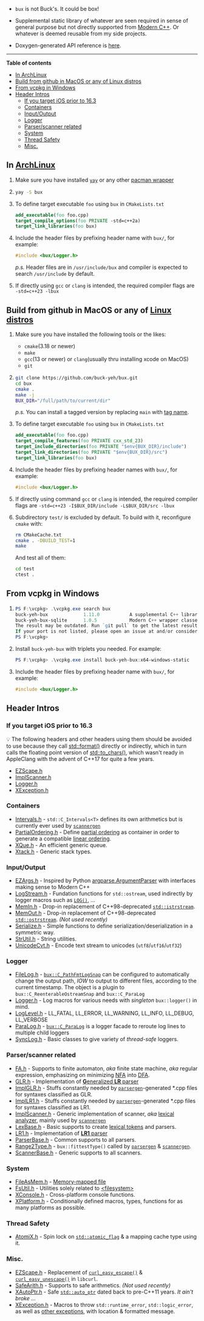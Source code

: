 - `bux` is not Buck's. It could be box!

- Supplemental static library of whatever are seen required in sense of general purpose but not directly supported from [Modern C++](https://www.modernescpp.com/index.php/what-is-modern-c). Or whatever is deemed reusable from my side projects. 

- Doxygen-generated API reference is [here](https://buck-yeh.github.io/bux/html/index.html).

---
**Table of contents**
<!-- TOC -->

- [In ArchLinux](#in-archlinux)
- [Build from github in MacOS or any of Linux distros](#build-from-github-in-macos-or-any-of-linux-distros)
- [From vcpkg in Windows](#from-vcpkg-in-windows)
- [Header Intros](#header-intros)
    - [If you target iOS prior to 16.3](#if-you-target-ios-prior-to-163)
    - [Containers](#containers)
    - [Input/Output](#inputoutput)
    - [Logger](#logger)
    - [Parser/scanner related](#parserscanner-related)
    - [System](#system)
    - [Thread Safety](#thread-safety)
    - [Misc.](#misc)

<!-- /TOC -->

## In [ArchLinux](https://archlinux.org/)

1. Make sure you have installed [`yay`](https://aur.archlinux.org/packages/yay/) or any other [pacman wrapper](https://wiki.archlinux.org/index.php/AUR_helpers)

2. ~~~bash
   yay -S bux
   ~~~

3. To define target executable `foo` using `bux` in `CMakeLists.txt`

   ~~~cmake
   add_executable(foo foo.cpp)
   target_compile_options(foo PRIVATE -std=c++2a)
   target_link_libraries(foo bux)
   ~~~

4. Include the header files by prefixing header name with `bux/`, for example:

   ~~~c++
   #include <bux/Logger.h>
   ~~~

   *p.s.* Header files are in `/usr/include/bux` and compiler is expected to search `/usr/include` by default.
5. If directly using `gcc` or `clang` is intended, the required compiler flags are `-std=c++23 -lbux`

## Build from github in MacOS or any of [Linux distros](https://distrowatch.com/)

1. Make sure you have installed the following tools or the likes:
   * `cmake`(3.18 or newer)
   * `make`
   * `gcc`(13 or newer) or `clang`(usually thru installing xcode on MacOS)
   * `git`

2. ~~~bash
   git clone https://github.com/buck-yeh/bux.git
   cd bux
   cmake .
   make -j
   BUX_DIR="/full/path/to/current/dir"
   ~~~

   *p.s.* You can install a tagged version by replacing `main` with [tag name](https://github.com/buck-yeh/bux/tags).
3. To define target executable `foo` using `bux` in `CMakeLists.txt`

   ~~~cmake
   add_executable(foo foo.cpp)
   target_compile_features(foo PRIVATE cxx_std_23)
   target_include_directories(foo PRIVATE "$env{BUX_DIR}/include") 
   target_link_directories(foo PRIVATE "$env{BUX_DIR}/src") 
   target_link_libraries(foo bux)
   ~~~

4. Include the header files by prefixing header names with `bux/`, for example:

   ~~~c++
   #include <bux/Logger.h>
   ~~~

5. If directly using command `gcc` or `clang` is intended, the required compiler flags are `-std=c++23 -I$BUX_DIR/include -L$BUX_DIR/src -lbux`
6. Subdirectory `test/` is excluded by default. To build with it, reconfigure `cmake` with:

   ~~~bash
   rm CMakeCache.txt
   cmake . -DBUILD_TEST=1
   make
   ~~~

   And test all of them:

   ~~~bash
   cd test
   ctest .
   ~~~

## From vcpkg in Windows

1. ~~~PowerShell
   PS F:\vcpkg> .\vcpkg.exe search bux
   buck-yeh-bux             1.11.0           A supplemental C++ library with functionalities not directly supported fro...
   buck-yeh-bux-sqlite      1.0.5            Modern C++ wrapper classes and utilities of the original sqlite3 API
   The result may be outdated. Run `git pull` to get the latest results.
   If your port is not listed, please open an issue at and/or consider making a pull request.  -  https://github.com/Microsoft/vcpkg/issues
   PS F:\vcpkg>
   ~~~
2. Install `buck-yeh-bux` with triplets you needed. For example:

   ~~~PowerShell
   PS F:\vcpkg> .\vcpkg.exe install buck-yeh-bux:x64-windows-static
   ~~~

3. Include the header files by prefixing header name with `bux/`, for example:

   ~~~c++
   #include <bux/Logger.h>
   ~~~

## Header Intros

### If you target iOS prior to 16.3
💡 The following headers and other headers using them should be avoided to use because they call [std::format()](https://en.cppreference.com/w/cpp/utility/format/format) directly or indirectly, which in turn calls the floating point version of [std::to_chars()](https://en.cppreference.com/w/cpp/utility/to_chars), which wasn't ready in AppleClang with the advent of C++17 for quite a few years.

- [EZScape.h](include/bux/EZScape.h)
- [ImplScanner.h](include/bux/ImplScanner.h)
- [Logger.h](include/bux/Logger.h)
- [XException.h](include/bux/XException.h)

### Containers

- [Intervals.h](include/bux/Intervals.h) - `std::C_Intervals<T>` defines its own arithmetics but is currently ever used by [`scannergen`](https://github.com/buck-yeh/parsergen/tree/main/ScannerGen)
- [PartialOrdering.h](include/bux/PartialOrdering.h) - Define [partial ordering](https://en.wikipedia.org/wiki/Partially_ordered_set) as container in order to generate a compatible [linear ordering](https://en.wikipedia.org/wiki/Total_order).
- [XQue.h](include/bux/XQue.h) - An efficient generic queue.
- [Xtack.h](include/bux/Xtack.h) - Generic stack types.

### Input/Output

- [EZArgs.h](include/bux/EZArgs.h) - Inspired by Python [argparse.ArgumentParser](https://docs.python.org/3/library/argparse.html#argumentparser-objects) with interfaces making sense to Modern C++
- [LogStream.h](include/bux/LogStream.h) - Fundation functions for `std::ostream`, used indirectly by logger macros such as [`LOG()`](https://buck-yeh.github.io/bux/html/Logger_8h.html#ac1de67d40c06ffbf5dbe628a2f25e928), ...
- [MemIn.h](include/bux/MemIn.h) - Drop-in replacement of C++98-deprecated [`std::istrstream`](https://en.cppreference.com/w/cpp/io/istrstream).
- [MemOut.h](include/bux/MemOut.h) - Drop-in replacement of C++98-deprecated [`std::ostrstream`](https://en.cppreference.com/w/cpp/io/ostrstream). *(Not used recently)*
- [Serialize.h](include/bux/Serialize.h) - Simple functions to define serialization/deserialization in a symmetric way.
- [StrUtil.h](include/bux/StrUtil.h) - String utilities.
- [UnicodeCvt.h](include/bux/UnicodeCvt.h) - Encode text stream to unicodes (`utf8`/`utf16`/`utf32`)

### Logger

- [FileLog.h](include/bux/FileLog.h) - [`bux::C_PathFmtLogSnap`](https://buck-yeh.github.io/bux/html/classbux_1_1C__PathFmtLogSnap.html) can be configured to automatically change the output path, *IOW* to output to different files, according to the current timestamp. The object is a plugin to `bux::C_ReenterableOstreamSnap` and `bux::C_ParaLog`
- [Logger.h](include/bux/Logger.h) - Log macros for various needs with *singleton* `bux::logger()` in mind.
- [LogLevel.h](include/bux/LogLevel.h) - LL_FATAL, LL_ERROR, LL_WARNING, LL_INFO, LL_DEBUG, LL_VERBOSE
- [ParaLog.h](include/bux/ParaLog.h) - [`bux::C_ParaLog`](https://buck-yeh.github.io/bux/html/classbux_1_1C__ParaLog.html) is a logger facade to reroute log lines to multiple child loggers 
- [SyncLog.h](include/bux/SyncLog.h) - Basic classes to give variety of *thread-safe* loggers.

### Parser/scanner related

- [FA.h](include/bux/FA.h) - Supports to finite automaton, *aka* finite state machine, *aka* regular expression, emphasizing on minimizing [NFA](https://en.wikipedia.org/wiki/Nondeterministic_finite_automaton) into [DFA](https://en.wikipedia.org/wiki/Deterministic_finite_automaton).
- [GLR.h](include/bux/GLR.h) - Implementation of [**G**eneralized **LR** parser](https://en.wikipedia.org/wiki/GLR_parser)
- [ImplGLR.h](include/bux/ImplGLR.h) - Stuffs constantly needed by [`parsergen`](https://github.com/buck-yeh/parsergen/tree/main/ParserGen)-generated *.cpp files for syntaxes classified as GLR.
- [ImplLR1.h](include/bux/ImplLR1.h) - Stuffs constantly needed by [`parsergen`](https://github.com/buck-yeh/parsergen/tree/main/ParserGen)-generated *.cpp files for syntaxes classified as LR1.
- [ImplScanner.h](include/bux/ImplScanner.h) - Generic implementation of scanner, *aka* [lexical analyzer](https://en.wikipedia.org/wiki/Lexical_analysis), mainly used by [`scannergen`](https://github.com/buck-yeh/parsergen/tree/main/ScannerGen)
- [LexBase.h](include/bux/LexBase.h) - Basic supports to create [lexical tokens](https://en.wikipedia.org/wiki/Lexical_analysis#Token) and parsers. 
- [LR1.h](include/bux/LR1.h) - Implementation of [**LR1** parser](https://en.wikipedia.org/wiki/Canonical_LR_parser)
- [ParserBase.h](include/bux/ParserBase.h) - Common supports to all parsers.
- [Range2Type.h](include/bux/Range2Type.h) - `bux::fittestType()` called by [`parsergen`](https://github.com/buck-yeh/parsergen/tree/main/ParserGen) & [`scannergen`](https://github.com/buck-yeh/parsergen/tree/main/ScannerGen).
- [ScannerBase.h](include/bux/ScannerBase.h) - Generic supports to all scanners.

### System

- [FileAsMem.h](include/bux/FileAsMem.h) - [Memory-mapped file](https://en.wikipedia.org/wiki/Memory-mapped_file)
- [FsUtil.h](include/bux/FsUtil.h) - Utilities solely related to [\<filesystem\>](https://en.cppreference.com/w/cpp/header/filesystem)
- [XConsole.h](include/bux/XConsole.h) - Cross-platform console functions.
- [XPlatform.h](include/bux/XPlatform.h) - Conditionally defined macros, types, functions for as many platforms as possible.

### Thread Safety

- [AtomiX.h](include/bux/AtomiX.h) - Spin lock on [`std::atomic_flag`](https://en.cppreference.com/w/cpp/atomic/atomic_flag) & a mapping cache type using it.

### Misc.

- [EZScape.h](include/bux/EZScape.h) - Replacement of [`curl_easy_escape()`](https://curl.se/libcurl/c/curl_easy_escape.html) & [`curl_easy_unescape()`](https://curl.se/libcurl/c/curl_easy_unescape.html) in `libcurl`.
- [SafeArith.h](include/bux/SafeArith.h) - Supports to safe arithmetics. *(Not used recently)*
- [XAutoPtr.h](include/bux/XAutoPtr.h) - Safe [`std::auto_ptr`](https://en.cppreference.com/w/cpp/memory/auto_ptr) dated back to pre-C++11 years. *It ain't broke ...*
- [XException.h](include/bux/XException.h) - Macros to throw `std::runtime_error`, `std::logic_error`, as well as [other exceptions](https://en.cppreference.com/w/cpp/header/stdexcept), with location & formatted message.
